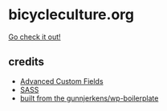 # bicycleculture.org

[Go check it out!](http://bicycleculture.org/)

## credits

- [Advanced Custom Fields](http://advancedcustomfields.com/)
- [SASS](http://sass-lang.com/)
- [built from the gunnjerkens/wp-boilerplate](https://github.com/gunnjerkens/wp-boilerplate)
